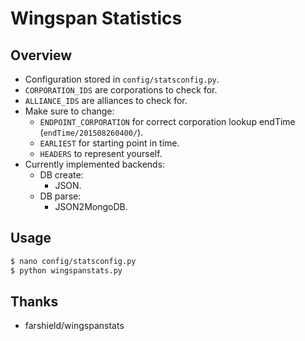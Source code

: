 # Wingspan Statistics
## Overview
- Configuration stored in `config/statsconfig.py`.
- `CORPORATION_IDS` are corporations to check for.
- `ALLIANCE_IDS` are alliances to check for.
- Make sure to change:
  - `ENDPOINT_CORPORATION` for correct corporation lookup endTime (`endTime/201508260400/`).
  - `EARLIEST` for starting point in time.
  - `HEADERS` to represent yourself.
- Currently implemented backends:
    - DB create:
        - JSON.
    - DB parse:
        - JSON2MongoDB.

## Usage
```bash
$ nano config/statsconfig.py
$ python wingspanstats.py
```

## Thanks
- farshield/wingspanstats
